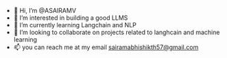 - 👋 Hi, I’m @ASAIRAMV
- 👀 I’m interested in building a good LLMS
- 🌱 I’m currently learning Langchain and NLP
- 💞️ I’m looking to collaborate on projects related to langhcain and machine learning
- 📫 you can reach me at my email sairamabhishikth57@gmail.com

<!---
ASAIRAMV/ASAIRAMV is a ✨ special ✨ repository because its `README.md` (this file) appears on your GitHub profile.
You can click the Preview link to take a look at your changes.
--->
